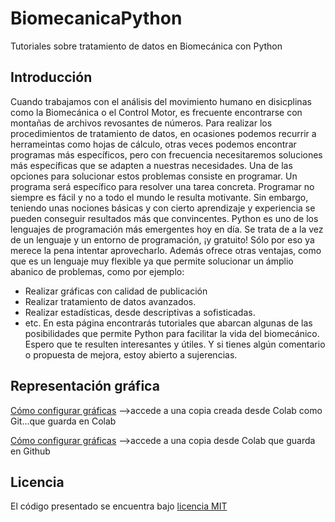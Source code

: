 # BiomecanicaPython
Tutoriales sobre tratamiento de datos en Biomecánica con Python

## Introducción
Cuando trabajamos con el análisis del movimiento humano en disicplinas como la Biomecánica o el Control Motor, es frecuente encontrarse con montañas de archivos revosantes de números. Para realizar los procedimientos de tratamiento de datos, en ocasiones podemos recurrir a herrameintas como hojas de cálculo, otras veces podemos encontrar programas más específicos, pero con frecuencia necesitaremos soluciones más específicas que se adapten a nuestras necesidades.
Una de las opciones para solucionar estos problemas consiste en programar. Un programa será específico para resolver una tarea concreta. Programar no siempre es fácil y no a todo el mundo le resulta motivante. Sin embargo, teniendo unas nociones básicas y con cierto aprendizaje y experiencia se pueden conseguir resultados más que convincentes.
Python es uno de los lenguajes de programación más emergentes hoy en día. Se trata de a la vez de un lenguaje y un entorno de programación, ¡y gratuito! Sólo por eso ya merece la pena intentar aprovecharlo. Además ofrece otras ventajas, como que es un lenguaje muy flexible ya que permite solucionar un ámplio abanico de problemas, como por ejemplo:
  - Realizar gráficas con calidad de publicación
  - Realizar tratamiento de datos avanzados.
  - Realizar estadísticas, desde descriptivas a sofisticadas.
  - etc.
En esta página encontrarás tutoriales que abarcan algunas de las posibilidades que permite Python para facilitar la vida del biomecánico. Espero que te resulten interesantes y útiles.
Y si tienes algún comentario o propuesta de mejora, estoy abierto a sujerencias.


## Representación gráfica
[Cómo configurar gráficas](https://colab.research.google.com/gist/joselvira/801ea1b4c7f0616cf917663abf9d6ba2/4-1-tipos-de-graficas-basicas.ipynb) -->accede a una copia creada desde Colab como Git...que guarda en Colab

[Cómo configurar gráficas]() -->accede a una copia desde Colab que guarda en Github


## Licencia
El código presentado se encuentra bajo [licencia MIT](https://opensource.org/licenses/mit-license.php)
